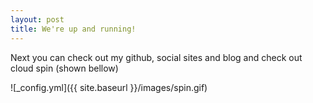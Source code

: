 ```yaml
---
layout: post
title: We're up and running!
---
```


Next you can check out my github, social sites and blog and check out cloud spin (shown bellow) 

![_config.yml]({{ site.baseurl }}/images/spin.gif)
